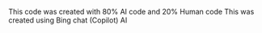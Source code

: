 This code was created with 80% AI code and 20% Human code
This was created using Bing chat (Copilot) AI

